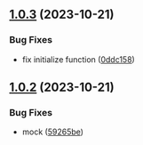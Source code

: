 ## [1.0.3](https://github.com/solve3-org/contracts/compare/v1.0.2...v1.0.3) (2023-10-21)


### Bug Fixes

* fix initialize function ([0ddc158](https://github.com/solve3-org/contracts/commit/0ddc158d467525f4abb842cba446fd0e87fe7561))

## [1.0.2](https://github.com/solve3-org/contracts/compare/v1.0.1...v1.0.2) (2023-10-21)


### Bug Fixes

* mock ([59265be](https://github.com/solve3-org/contracts/commit/59265be1790053895029c90b134827163eceea8b))
